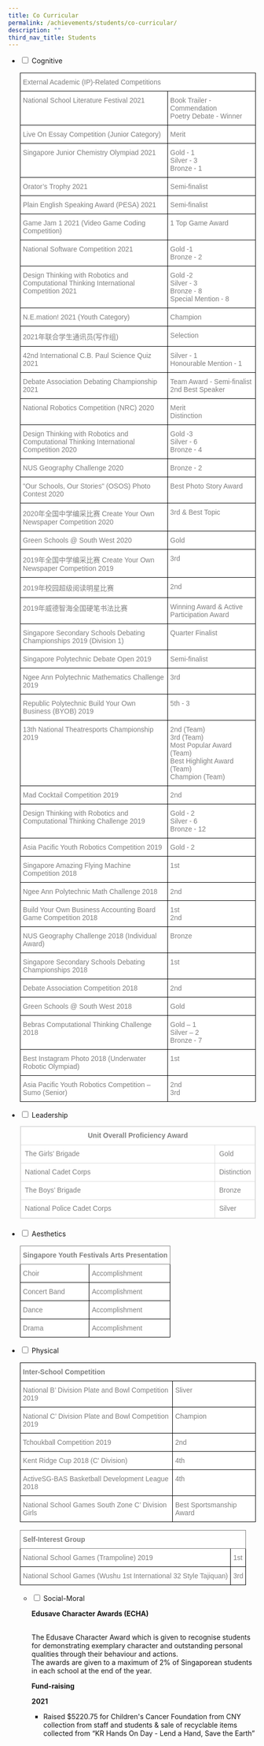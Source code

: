 ```yaml
---
title: Co Curricular
permalink: /achievements/students/co-curricular/
description: ""
third_nav_title: Students
---
```

<ul class="jekyllcodex_accordion">  
  <li>  
    <input type="checkbox" id="accordion1">  
    <label for="accordion1"> Cognitive</label>  
    <div>  
      <style type="text/css">
.tg  {border-collapse:collapse;border-spacing:0;}
.tg td{border-color:black;border-style:solid;border-width:1px;font-family:Arial, sans-serif;font-size:14px;
  overflow:hidden;padding:10px 5px;word-break:normal;}
.tg th{border-color:black;border-style:solid;border-width:1px;font-family:Arial, sans-serif;font-size:14px;
  font-weight:normal;overflow:hidden;padding:10px 5px;word-break:normal;}
.tg .tg-lm9i{background-color:#FFF;color:#808080;text-align:left;vertical-align:top}
</style>
<table class="tg">
<thead>
  <tr>
    <th class="tg-lm9i" colspan="2">External Academic (IP)-Related Competitions</th>
  </tr>
</thead>
<tbody>
  <tr>
    <td class="tg-lm9i">National School Literature Festival 2021</td>
    <td class="tg-lm9i">Book Trailer - Commendation<br>Poetry Debate - Winner</td>
  </tr>
  <tr>
    <td class="tg-lm9i">Live On Essay Competition (Junior Category)</td>
    <td class="tg-lm9i">Merit</td>
  </tr>
  <tr>
    <td class="tg-lm9i">Singapore Junior Chemistry Olympiad 2021</td>
    <td class="tg-lm9i">Gold - 1<br>Silver - 3<br>Bronze - 1</td>
  </tr>
  <tr>
    <td class="tg-lm9i">Orator’s Trophy 2021</td>
    <td class="tg-lm9i">Semi-finalist</td>
  </tr>
  <tr>
    <td class="tg-lm9i">Plain English Speaking Award (PESA) 2021</td>
    <td class="tg-lm9i">Semi-finalist</td>
  </tr>
  <tr>
    <td class="tg-lm9i">Game Jam 1 2021 (Video Game Coding Competition)</td>
    <td class="tg-lm9i">1 Top Game Award</td>
  </tr>
  <tr>
    <td class="tg-lm9i">National Software Competition 2021</td>
    <td class="tg-lm9i">Gold -1<br>Bronze - 2</td>
  </tr>
  <tr>
    <td class="tg-lm9i">Design Thinking with Robotics and Computational Thinking International Competition 2021</td>
    <td class="tg-lm9i">Gold -2<br>Silver - 3<br>Bronze - 8<br>Special Mention - 8</td>
  </tr>
  <tr>
    <td class="tg-lm9i">N.E.mation! 2021 (Youth Category)</td>
    <td class="tg-lm9i">Champion</td>
  </tr>
  <tr>
    <td class="tg-lm9i">2021年联合学生通讯员(写作组)</td>
    <td class="tg-lm9i">Selection</td>
  </tr>
  <tr>
    <td class="tg-lm9i">42nd International C.B. Paul Science Quiz 2021</td>
    <td class="tg-lm9i">Silver - 1<br>Honourable Mention - 1</td>
  </tr>
  <tr>
    <td class="tg-lm9i">Debate Association Debating Championship 2021</td>
    <td class="tg-lm9i">Team Award - Semi-finalist<br>2nd Best Speaker</td>
  </tr>
  <tr>
    <td class="tg-lm9i">National Robotics Competition (NRC) 2020</td>
    <td class="tg-lm9i">Merit<br>Distinction</td>
  </tr>
  <tr>
    <td class="tg-lm9i">Design Thinking with Robotics and Computational Thinking International Competition 2020</td>
    <td class="tg-lm9i">Gold -3<br>Silver - 6<br>Bronze - 4</td>
  </tr>
  <tr>
    <td class="tg-lm9i">NUS Geography Challenge 2020</td>
    <td class="tg-lm9i">Bronze - 2</td>
  </tr>
  <tr>
    <td class="tg-lm9i">"Our Schools, Our Stories" (OSOS) Photo Contest 2020</td>
    <td class="tg-lm9i">Best Photo Story Award</td>
  </tr>
  <tr>
    <td class="tg-lm9i">2020年全国中学编采比赛 Create Your Own Newspaper Competition 2020</td>
    <td class="tg-lm9i">3rd  &amp; Best Topic</td>
  </tr>
  <tr>
    <td class="tg-lm9i">Green Schools @ South West 2020</td>
    <td class="tg-lm9i">Gold</td>
  </tr>
  <tr>
    <td class="tg-lm9i">2019年全国中学编采比赛 Create Your Own Newspaper Competition 2019</td>
    <td class="tg-lm9i">3rd</td>
  </tr>
  <tr>
    <td class="tg-lm9i">2019年校园超级阅读明星比赛</td>
    <td class="tg-lm9i">2nd</td>
  </tr>
  <tr>
    <td class="tg-lm9i">2019年威德智海全国硬笔书法比赛</td>
    <td class="tg-lm9i">Winning Award &amp; Active Participation Award</td>
  </tr>
  <tr>
    <td class="tg-lm9i">Singapore Secondary Schools Debating Championships 2019 (Division 1)</td>
    <td class="tg-lm9i">Quarter Finalist</td>
  </tr>
  <tr>
    <td class="tg-lm9i">Singapore Polytechnic Debate Open 2019</td>
    <td class="tg-lm9i">Semi-finalist</td>
  </tr>
  <tr>
    <td class="tg-lm9i">Ngee Ann Polytechnic Mathematics Challenge 2019</td>
    <td class="tg-lm9i">3rd</td>
  </tr>
  <tr>
    <td class="tg-lm9i">Republic Polytechnic Build Your Own Business (BYOB) 2019</td>
    <td class="tg-lm9i">5th - 3</td>
  </tr>
  <tr>
    <td class="tg-lm9i">13th National Theatresports Championship 2019</td>
    <td class="tg-lm9i">2nd (Team)<br>3rd (Team)<br>Most Popular Award (Team)<br>Best Highlight Award (Team)<br>Champion (Team)</td>
  </tr>
  <tr>
    <td class="tg-lm9i">Mad Cocktail Competition 2019</td>
    <td class="tg-lm9i">2nd</td>
  </tr>
  <tr>
    <td class="tg-lm9i">Design Thinking with Robotics and Computational Thinking Challenge 2019</td>
    <td class="tg-lm9i">Gold - 2<br>Silver - 6<br>Bronze - 12</td>
  </tr>
  <tr>
    <td class="tg-lm9i">Asia Pacific Youth Robotics Competition 2019</td>
    <td class="tg-lm9i">Gold - 2</td>
  </tr>
  <tr>
    <td class="tg-lm9i">Singapore Amazing Flying Machine Competition 2018</td>
    <td class="tg-lm9i">1st</td>
  </tr>
  <tr>
    <td class="tg-lm9i">Ngee Ann Polytechnic Math Challenge 2018</td>
    <td class="tg-lm9i">2nd</td>
  </tr>
  <tr>
    <td class="tg-lm9i">Build Your Own Business Accounting Board Game Competition 2018</td>
    <td class="tg-lm9i">1st<br>2nd</td>
  </tr>
  <tr>
    <td class="tg-lm9i">NUS Geography Challenge 2018 (Individual Award)</td>
    <td class="tg-lm9i">Bronze</td>
  </tr>
  <tr>
    <td class="tg-lm9i">Singapore Secondary Schools Debating Championships 2018</td>
    <td class="tg-lm9i">1st</td>
  </tr>
  <tr>
    <td class="tg-lm9i">Debate Association Competition 2018</td>
    <td class="tg-lm9i">2nd</td>
  </tr>
  <tr>
    <td class="tg-lm9i">Green Schools @ South West 2018</td>
    <td class="tg-lm9i">Gold</td>
  </tr>
  <tr>
    <td class="tg-lm9i">Bebras Computational Thinking Challenge 2018</td>
    <td class="tg-lm9i">Gold – 1<br>Silver – 2<br>Bronze - 7</td>
  </tr>
  <tr>
    <td class="tg-lm9i">Best Instagram Photo 2018 (Underwater Robotic Olympiad)</td>
    <td class="tg-lm9i">1st</td>
  </tr>
  <tr>
    <td class="tg-lm9i">Asia Pacific Youth Robotics Competition – Sumo (Senior)</td>
    <td class="tg-lm9i">2nd<br>3rd</td>
  </tr>
</tbody>
</table>    </div>  
</li>  
<li>  
    <input type="checkbox" id="accordion2">  
    <label for="accordion2"> Leadership</label>  
    <div>  
      <table class="table table-responsive table-bordered" style="box-sizing: border-box; border-collapse: collapse; border-spacing: 0px; background-color: rgb(255, 255, 255); width: 946px; max-width: 100%; margin-bottom: 20px; border: 1px solid rgb(221, 221, 221); overflow-x: auto; min-height: 0.01%; color: rgb(128, 128, 128); font-family: Helvetica, Verdana, Arial, sans-serif; font-size: 14px; font-style: normal; font-variant-ligatures: normal; font-variant-caps: normal; font-weight: 400; letter-spacing: normal; orphans: 2; text-align: start; text-transform: none; white-space: normal; widows: 2; word-spacing: 0px; -webkit-text-stroke-width: 0px; text-decoration-thickness: initial; text-decoration-style: initial; text-decoration-color: initial;"><tbody style="box-sizing: border-box;"><tr style="box-sizing: border-box;"><td colspan="2" style="box-sizing: border-box; padding: 8px; line-height: 1.42857; vertical-align: top; border: 1px solid rgb(221, 221, 221); width: 493px;"><p align="center" style="box-sizing: border-box; margin: 0px; padding-bottom: 0px;"><strong style="box-sizing: border-box; font-weight: bold;">Unit Overall Proficiency Award</strong></p></td></tr><tr style="box-sizing: border-box;"><td style="box-sizing: border-box; padding: 8px; line-height: 1.42857; vertical-align: top; border: 1px solid rgb(221, 221, 221); width: 414px;">The Girls’ Brigade</td><td style="box-sizing: border-box; padding: 8px; line-height: 1.42857; vertical-align: top; border: 1px solid rgb(221, 221, 221); width: 79px;">Gold</td></tr><tr style="box-sizing: border-box;"><td style="box-sizing: border-box; padding: 8px; line-height: 1.42857; vertical-align: top; border: 1px solid rgb(221, 221, 221); width: 414px;">National Cadet Corps</td><td style="box-sizing: border-box; padding: 8px; line-height: 1.42857; vertical-align: top; border: 1px solid rgb(221, 221, 221); width: 79px;">Distinction</td></tr><tr style="box-sizing: border-box;"><td style="box-sizing: border-box; padding: 8px; line-height: 1.42857; vertical-align: top; border: 1px solid rgb(221, 221, 221); width: 414px;">The Boys’ Brigade</td><td style="box-sizing: border-box; padding: 8px; line-height: 1.42857; vertical-align: top; border: 1px solid rgb(221, 221, 221); width: 79px;">Bronze</td></tr><tr style="box-sizing: border-box;"><td style="box-sizing: border-box; padding: 8px; line-height: 1.42857; vertical-align: top; border: 1px solid rgb(221, 221, 221); width: 414px;">National Police Cadet Corps</td><td style="box-sizing: border-box; padding: 8px; line-height: 1.42857; vertical-align: top; border: 1px solid rgb(221, 221, 221); width: 79px;">Silver</td></tr></tbody></table>    </div>  
</li>  
<li>  
    <input type="checkbox" id="accordion3">  
    <label for="accordion3"> Aesthetics</label>  
    <div>  
<style type="text/css">
.tg  {border-collapse:collapse;border-spacing:0;}
.tg td{border-color:black;border-style:solid;border-width:1px;font-family:Arial, sans-serif;font-size:14px;
  overflow:hidden;padding:10px 5px;word-break:normal;}
.tg th{border-color:black;border-style:solid;border-width:1px;font-family:Arial, sans-serif;font-size:14px;
  font-weight:normal;overflow:hidden;padding:10px 5px;word-break:normal;}
.tg .tg-w1zq{background-color:#FFF;border-color:inherit;color:#808080;font-weight:bold;text-align:left;vertical-align:top}
.tg .tg-lm9i{background-color:#FFF;color:#808080;text-align:left;vertical-align:top}
</style>
<table class="tg">
<thead>
  <tr>
    <th class="tg-w1zq" colspan="2"><span style="font-weight:bold">Singapore Youth Festivals Arts Presentation</span></th>
  </tr>
</thead>
<tbody>
  <tr>
    <td class="tg-lm9i">Choir</td>
    <td class="tg-lm9i">Accomplishment</td>
  </tr>
  <tr>
    <td class="tg-lm9i">Concert Band</td>
    <td class="tg-lm9i">Accomplishment</td>
  </tr>
  <tr>
    <td class="tg-lm9i">Dance</td>
    <td class="tg-lm9i">Accomplishment</td>
  </tr>
  <tr>
    <td class="tg-lm9i">Drama</td>
    <td class="tg-lm9i">Accomplishment</td>
  </tr>
</tbody>
</table>    </div>  
</li>  
<li>  
    <input type="checkbox" id="accordion4">  
    <label for="accordion4">Physical</label>  
    <div>  
      <style type="text/css">
.tg  {border-collapse:collapse;border-spacing:0;}
.tg td{border-color:black;border-style:solid;border-width:1px;font-family:Arial, sans-serif;font-size:14px;
  overflow:hidden;padding:10px 5px;word-break:normal;}
.tg th{border-color:black;border-style:solid;border-width:1px;font-family:Arial, sans-serif;font-size:14px;
  font-weight:normal;overflow:hidden;padding:10px 5px;word-break:normal;}
.tg .tg-soxn{background-color:#FFF;color:#808080;font-weight:bold;text-align:left;vertical-align:top}
.tg .tg-lm9i{background-color:#FFF;color:#808080;text-align:left;vertical-align:top}
</style>
<table class="tg">
<thead>
  <tr>
    <th class="tg-soxn" colspan="2"><span style="font-weight:bold">Inter-School Competition</span></th>
  </tr>
</thead>
<tbody>
  <tr>
    <td class="tg-lm9i">National B’ Division Plate and Bowl Competition 2019</td>
    <td class="tg-lm9i">Sliver</td>
  </tr>
  <tr>
    <td class="tg-lm9i">National C’ Division Plate and Bowl Competition 2019</td>
    <td class="tg-lm9i">Champion</td>
  </tr>
  <tr>
    <td class="tg-lm9i">Tchoukball Competition 2019</td>
    <td class="tg-lm9i">2nd</td>
  </tr>
  <tr>
    <td class="tg-lm9i">Kent Ridge Cup 2018 (C' Division)</td>
    <td class="tg-lm9i">4th</td>
  </tr>
  <tr>
    <td class="tg-lm9i">ActiveSG-BAS Basketball Development League 2018</td>
    <td class="tg-lm9i">4th</td>
  </tr>
  <tr>
    <td class="tg-lm9i">National School Games South Zone C’ Division Girls</td>
    <td class="tg-lm9i">Best Sportsmanship Award</td>
  </tr>
</tbody>
</table>

<style type="text/css">
.tg  {border-collapse:collapse;border-spacing:0;}
.tg td{border-color:black;border-style:solid;border-width:1px;font-family:Arial, sans-serif;font-size:14px;
  overflow:hidden;padding:10px 5px;word-break:normal;}
.tg th{border-color:black;border-style:solid;border-width:1px;font-family:Arial, sans-serif;font-size:14px;
  font-weight:normal;overflow:hidden;padding:10px 5px;word-break:normal;}
.tg .tg-w1zq{background-color:#FFF;border-color:inherit;color:#808080;font-weight:bold;text-align:left;vertical-align:top}
.tg .tg-lm9i{background-color:#FFF;color:#808080;text-align:left;vertical-align:top}
</style>
<table class="tg">
<thead>
  <tr>
    <th class="tg-w1zq" colspan="2"><span style="font-weight:bold">Self-Interest Group</span></th>
  </tr>
</thead>
<tbody>
  <tr>
    <td class="tg-lm9i">National School Games (Trampoline) 2019</td>
    <td class="tg-lm9i">1st</td>
  </tr>
  <tr>
    <td class="tg-lm9i">National School Games (Wushu 1st International 32 Style Tajiquan)</td>
    <td class="tg-lm9i">3rd</td>
  </tr>
</tbody>
</table>    
</div>  
</li>  
<ul class="jekyllcodex_accordion">  
  <li>  
    <input type="checkbox" id="accordion5">  
    <label for="accordion5"> Social-Moral</label>  
<div>  
<p><strong>Edusave Character Awards (ECHA) </p></strong>
<br>The Edusave Character Award which is given to recognise students for demonstrating exemplary character and outstanding personal qualities through their behaviour and actions.
<br>The awards are given to a maximum of 2% of Singaporean students in each school at the end of the year.
<p><strong>Fund-raising</p></strong>
<p><strong>2021</p></strong>

*  Raised $5220.75 for Children's Cancer Foundation from CNY collection from staff and students & sale of recyclable items collected from “KR Hands On Day - Lend a Hand, Save the Earth”
</div>  
</li>  
</ul>